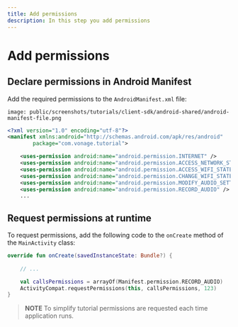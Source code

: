 ```yaml
---
title: Add permissions
description: In this step you add permissions
---
```


# Add permissions

## Declare permissions in Android Manifest

Add the required permissions to the `AndroidManifest.xml` file:

```screenshot
image: public/screenshots/tutorials/client-sdk/android-shared/android-manifest-file.png
```

```xml
<?xml version="1.0" encoding="utf-8"?>
<manifest xmlns:android="http://schemas.android.com/apk/res/android"
        package="com.vonage.tutorial">

    <uses-permission android:name="android.permission.INTERNET" />
    <uses-permission android:name="android.permission.ACCESS_NETWORK_STATE" />
    <uses-permission android:name="android.permission.ACCESS_WIFI_STATE" />
    <uses-permission android:name="android.permission.CHANGE_WIFI_STATE" />
    <uses-permission android:name="android.permission.MODIFY_AUDIO_SETTINGS" />
    <uses-permission android:name="android.permission.RECORD_AUDIO" />
    ...
```

## Request permissions at runtime

To request permissions, add the following code to the `onCreate` method of the `MainActivity` class:

```kotlin
override fun onCreate(savedInstanceState: Bundle?) {
    
    // ...

    val callsPermissions = arrayOf(Manifest.permission.RECORD_AUDIO)
    ActivityCompat.requestPermissions(this, callsPermissions, 123)
}
```

> **NOTE** To simplify tutorial permissions are requested each time application runs.
